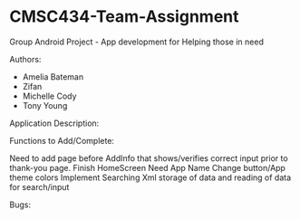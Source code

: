 # CMSC434-Team-Assignment
Group Android Project - App development for Helping those in need

Authors:
- Amelia Bateman
- Zifan
- Michelle Cody
- Tony Young

Application Description:





Functions to Add/Complete:

Need to add page before AddInfo that shows/verifies correct input prior to thank-you page.
Finish HomeScreen
Need App Name
Change button/App theme colors
Implement 
  Searching
  Xml storage of data and reading of data for search/input



Bugs:
